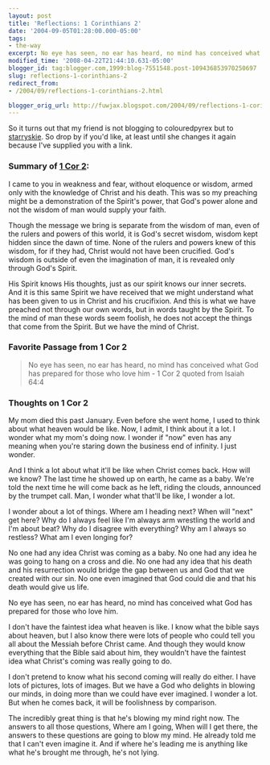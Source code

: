 ```yaml
---
layout: post
title: 'Reflections: 1 Corinthians 2'
date: '2004-09-05T01:28:00.000-05:00'
tags:
- the-way
excerpt: No eye has seen, no ear has heard, no mind has conceived what God has prepared for those who love him.
modified_time: '2008-04-22T21:44:10.631-05:00'
blogger_id: tag:blogger.com,1999:blog-7551548.post-109436853970250697
slug: reflections-1-corinthians-2
redirect_from: 
- /2004/09/reflections-1-corinthians-2.html

blogger_orig_url: http://fuwjax.blogspot.com/2004/09/reflections-1-corinthians-2.html
---
```


So it turns out that my friend is not blogging to colouredpyrex but to [starryskie](http://starryskie.blogspot.com).  So drop by if you'd like, at least until she changes it again because I've supplied you with a link.

### Summary of [1 Cor 2](http://biblegateway.com/cgi-bin/bible?language=english&passage=1+cor+2&version=NIV):

I came to you in weakness and fear, without eloquence or wisdom, armed only with the knowledge of Christ and his death.  This was so my preaching might be a demonstration of the Spirit's power, that God's power alone and not the wisdom of man would supply your faith.

Though the message we bring is separate from the wisdom of man, even of the rulers and powers of this world, it is God's secret wisdom, wisdom kept hidden since the dawn of time.  None of the rulers and powers knew of this wisdom, for if they had, Christ would not have been crucified.  God's wisdom is outside of even the imagination of man, it is revealed only through God's Spirit.

His Spirit knows His thoughts, just as our spirit knows our inner secrets.  And it is this same Spirit we have received that we might understand what has been given to us in Christ and his crucifixion.  And this is what we have preached not through our own words, but in words taught by the Spirit.  To the mind of man these words seem foolish, he does not accept the things that come from the Spirit.  But we have the mind of Christ.

### Favorite Passage from 1 Cor 2

> No eye has seen, no ear has heard, no mind has conceived what God has prepared for those who love him - 1 Cor 2 quoted from Isaiah 64:4

### Thoughts on 1 Cor 2

My mom died this past January.  Even before she went home, I used to think about what heaven would be like.  Now, I admit, I think about it a lot.  I wonder what my mom's doing now.  I wonder if "now" even has any meaning when you're staring down the business end of infinity.  I just wonder.

And I think a lot about what it'll be like when Christ comes back.  How will we know?  The last time he showed up on earth, he came as a baby.  We're told the next time he will come back as he left, riding the clouds, announced by the trumpet call.  Man, I wonder what that'll be like, I wonder a lot.

I wonder about a lot of things.  Where am I heading next?  When will "next" get here?  Why do I always feel like I'm always arm wrestling the world and I'm about beat?  Why do I disagree with everything?  Why am I always so restless?  What am I even longing for?

No one had any idea Christ was coming as a baby.  No one had any idea he was going to hang on a cross and die.  No one had any idea that his death and his resurrection would bridge the gap between us and God that we created with our sin.  No one even imagined that God could die and that his death would give us life.

No eye has seen, no ear has heard, no mind has conceived what God has prepared for those who love him.

I don't have the faintest idea what heaven is like.  I know what the bible says about heaven, but I also know there were lots of people who could tell you all about the Messiah before Christ came.  And though they would know everything that the Bible said about him, they wouldn't have the faintest idea what Christ's coming was really going to do.

I don't pretend to know what his second coming will really do either.  I have lots of pictures, lots of images.  But we have a God who delights in blowing our minds, in doing more than we could have ever imagined.  I wonder a lot.  But when he comes back, it will be foolishness by comparison.

The incredibly great thing is that he's blowing my mind right now.  The answers to all those questions, Where am I going, When will I get there, the answers to these questions are going to blow my mind.  He already told me that I can't even imagine it.  And if where he's leading me is anything like what he's brought me through, he's not lying.